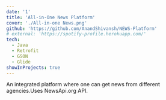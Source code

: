 ```yaml
---
date: '1'
title: 'All-in-One News Platform'
cover: './All-in-one News.png'
github: 'https://github.com/AnandShivansh/NEWS-Platform'
# external: 'https://spotify-profile.herokuapp.com/'
tech:
  - Java
  - Retrofit
  - GSON
  - Glide
showInProjects: true
---
```


An integrated platform where one can get news from different agencies.Uses NewsApi.org API.
